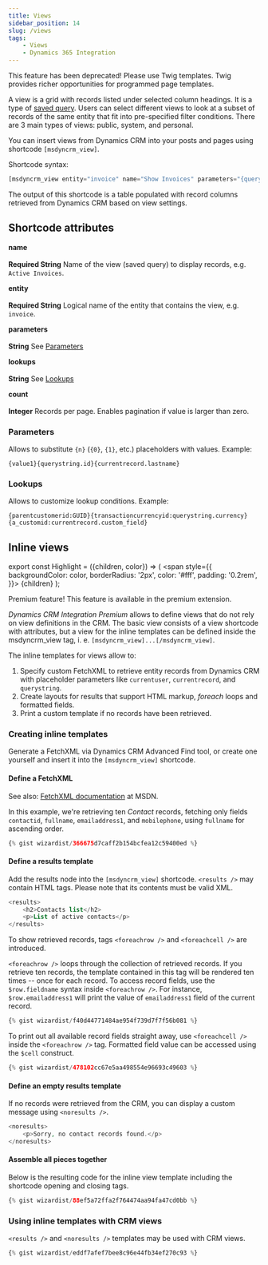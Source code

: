 ```yaml
---
title: Views
sidebar_position: 14
slug: /views
tags:
    - Views
    - Dynamics 365 Integration
---
```



<Highlight color="#6e001d">This feature has been deprecated! Please use Twig templates. Twig provides richer opportunities for programmed page templates.</Highlight>

A view is a grid with records listed under selected column headings. It is a type of [saved query](https://msdn.microsoft.com/en-us/library/gg328457.aspx). Users can select different views to look at a subset of records of the same entity that fit into pre-specified filter conditions. There are 3 main types of views: public, system, and personal.

You can insert views from Dynamics CRM into your posts and pages using shortcode `[msdyncrm_view]`.

Shortcode syntax:

```php
[msdyncrm_view entity="invoice" name="Show Invoices" parameters="{querystring.id}" lookups="{contact:}" allfields="true"]
```

The output of this shortcode is a table populated with record columns retrieved from Dynamics CRM based on view settings.

## Shortcode attributes

**name**<br></br>
**Required String** Name of the view (saved query) to display records, e.g. `Active Invoices`.

**entity**<br></br>
**Required String** Logical name of the entity that contains the view, e.g. `invoice`.

**parameters**<br></br>
**String** See [Parameters](#parameters)

**lookups**<br></br>
**String** See [Lookups](#lookups)

**count**<br></br>
**Integer** Records per page. Enables pagination if value is larger than zero.

### Parameters

Allows to substitute `{n}` (`{0}`, `{1}`, etc.) placeholders with values. Example:

`{value1}{querystring.id}{currentrecord.lastname}`

### Lookups

Allows to customize lookup conditions. Example:

`{parentcustomerid:GUID}{transactioncurrencyid:querystring.currency}{a_customid:currentrecord.custom_field}`

## Inline views
export const Highlight = ({children, color}) => (
  <span
    style={{
      backgroundColor: color,
      borderRadius: '2px',
      color: '#fff',
      padding: '0.2rem',
    }}>
    {children}
  </span>
);

<Highlight color="#25c2a0">Premium feature! This feature is available in the premium extension.</Highlight>

*Dynamics CRM Integration Premium* allows to define views that do not rely on view definitions in the CRM. The basic view consists of a view shortcode with attributes, but a view for the inline templates can be defined inside the msdyncrm_view tag, i. e. `[msdyncrm_view]...[/msdyncrm_view]`.

The inline templates for views allow to:

1. Specify custom FetchXML to retrieve entity records from Dynamics CRM with placeholder parameters like `currentuser`, `currentrecord`, and `querystring`.
1. Create layouts for results that support HTML markup, *foreach* loops and formatted fields.
1. Print a custom template if no records have been retrieved.

### Creating inline templates

Generate a FetchXML via Dynamics CRM Advanced Find tool, or create one yourself and insert it into the `[msdyncrm_view]` shortcode.

#### Define a FetchXML

See also: [FetchXML documentation](https://msdn.microsoft.com/en-us/library/gg328332.aspx) at MSDN.

In this example, we're retrieving ten *Contact* records, fetching only fields `contactid`, `fullname`, `emailaddress1`, and `mobilephone`, using `fullname` for ascending order.

```php
{% gist wizardist/366675d7caff2b154bcfea12c59400ed %}
```

#### Define a results template

Add the results node into the `[msdyncrm_view]` shortcode. `<results />` may contain HTML tags. Please note that its contents must be valid XML.

```php
<results>
    <h2>Contacts list</h2>
    <p>List of active contacts</p>
</results>
```

To show retrieved records, tags `<foreachrow />` and `<foreachcell />` are introduced.

`<foreachrow />` loops through the collection of retrieved records. If you retrieve ten records, the template contained in this tag will be rendered ten times -- once for each record. To access record fields, use the `$row.fieldname` syntax inside `<foreachrow />`. For instance, `$row.emailaddress1` will print the value of `emailaddress1` field of the current record.

```php
{% gist wizardist/f40d44771484ae954f739d7f7f56b081 %}
```

To print out all available record fields straight away, use `<foreachcell />` inside the `<foreachrow />` tag. Formatted field value can be accessed using the `$cell` construct.

```php
{% gist wizardist/478102cc67e5aa498554e96693c49603 %}
```

#### Define an empty results template

If no records were retrieved from the CRM, you can display a custom message using `<noresults />`.

```php
<noresults>
    <p>Sorry, no contact records found.</p>
</noresults>
```

#### Assemble all pieces together

Below is the resulting code for the inline view template including the shortcode opening and closing tags.

```php
{% gist wizardist/88ef5a72ffa2f764474aa94fa47cd0bb %}
```

### Using inline templates with CRM views

`<results />` and `<noresults />` templates may be used with CRM views.

```php
{% gist wizardist/eddf7afef7bee8c96e44fb34ef270c93 %}
```
